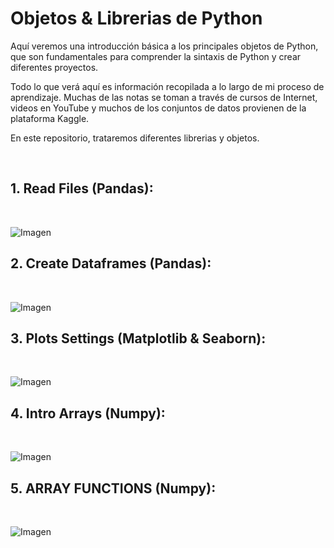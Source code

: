 # Objetos & Librerias de Python

Aquí veremos una introducción básica a los principales objetos de Python, que son fundamentales para comprender la sintaxis de Python y crear diferentes proyectos.

Todo lo que verá aquí es información recopilada a lo largo de mi proceso de aprendizaje. Muchas de las notas se toman a través de cursos de Internet, videos en YouTube y muchos de los conjuntos de datos provienen de la plataforma Kaggle.

En este repositorio, trataremos diferentes librerias y objetos.

<br>



## 1. Read Files (Pandas):
<br>

![Imagen](https://github.com/StatisticsWithJIMP/Analisis-de-datos-con-Python/blob/main/JPGs/RF_JN.JPG)

## 2. Create Dataframes (Pandas):
<br>

![Imagen](https://github.com/StatisticsWithJIMP/Analisis-de-datos-con-Python/blob/main/JPGs/DF_JN.JPG)


## 3. Plots Settings (Matplotlib & Seaborn):
<br>

![Imagen](https://github.com/StatisticsWithJIMP/Analisis-de-datos-con-Python/blob/main/JPGs/PLT_JN.JPG)

## 4. Intro Arrays (Numpy):
<br>

![Imagen](https://github.com/StatisticsWithJIMP/Analisis-de-datos-con-Python/blob/main/JPGs/NUM_1_JN.JPG)

## 5. ARRAY FUNCTIONS (Numpy):
<br>

![Imagen](https://github.com/StatisticsWithJIMP/Analisis-de-datos-con-Python/blob/main/JPGs/NUM_2JN.JPG)








